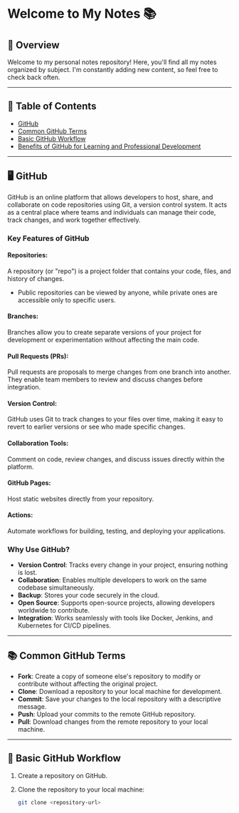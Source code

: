 # Welcome to My Notes 📚

## 📖 Overview
Welcome to my personal notes repository! Here, you'll find all my notes organized by subject. I'm constantly adding new content, so feel free to check back often. 

---

## 📝 Table of Contents
- [GitHub](#github)
- [Common GitHub Terms](#common-github-terms)
- [Basic GitHub Workflow](#basic-github-workflow)
- [Benefits of GitHub for Learning and Professional Development](#benefits-of-github-for-learning-and-professional-development)

---

## 🖥️ GitHub

GitHub is an online platform that allows developers to host, share, and collaborate on code repositories using Git, a version control system. It acts as a central place where teams and individuals can manage their code, track changes, and work together effectively.

### Key Features of GitHub
#### Repositories:
A repository (or "repo") is a project folder that contains your code, files, and history of changes.
- Public repositories can be viewed by anyone, while private ones are accessible only to specific users.

#### Branches:
Branches allow you to create separate versions of your project for development or experimentation without affecting the main code.

#### Pull Requests (PRs):
Pull requests are proposals to merge changes from one branch into another. They enable team members to review and discuss changes before integration.

#### Version Control:
GitHub uses Git to track changes to your files over time, making it easy to revert to earlier versions or see who made specific changes.

#### Collaboration Tools:
Comment on code, review changes, and discuss issues directly within the platform.

#### GitHub Pages:
Host static websites directly from your repository.

#### Actions:
Automate workflows for building, testing, and deploying your applications.

### Why Use GitHub?
- **Version Control**: Tracks every change in your project, ensuring nothing is lost.
- **Collaboration**: Enables multiple developers to work on the same codebase simultaneously.
- **Backup**: Stores your code securely in the cloud.
- **Open Source**: Supports open-source projects, allowing developers worldwide to contribute.
- **Integration**: Works seamlessly with tools like Docker, Jenkins, and Kubernetes for CI/CD pipelines.

---

## 📚 Common GitHub Terms

- **Fork**: Create a copy of someone else's repository to modify or contribute without affecting the original project.
- **Clone**: Download a repository to your local machine for development.
- **Commit**: Save your changes to the local repository with a descriptive message.
- **Push**: Upload your commits to the remote GitHub repository.
- **Pull**: Download changes from the remote repository to your local machine.

---

## 🔄 Basic GitHub Workflow

1. Create a repository on GitHub.
2. Clone the repository to your local machine:

   ```bash
   git clone <repository-url>

